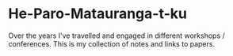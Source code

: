 # He-Paro-Matauranga-t-ku
Over the years I've travelled and engaged in different workshops / conferences.  This is my collection of notes and links to papers.
